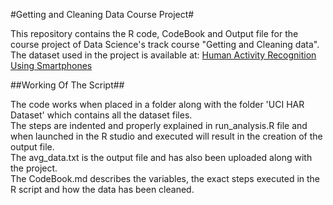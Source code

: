 #Getting and Cleaning Data Course Project#

This repository contains the R code, CodeBook and Output file for the course project of Data Science's track course "Getting and Cleaning data".<br>
The dataset used in the project is available at: [Human Activity Recognition Using Smartphones](http://archive.ics.uci.edu/ml/datasets/Human+Activity+Recognition+Using+Smartphones)

##Working Of The Script##

The code works when placed in a folder along with the folder 'UCI HAR Dataset' which contains all the dataset files.<br>
The steps are indented and properly explained in run_analysis.R file and when launched in the R studio and executed will result in the creation of the output file.<br>
The avg_data.txt is the output file and has also been uploaded along with the project.<br>
The CodeBook.md describes the variables, the exact steps executed in the R script and how the data has been cleaned.
